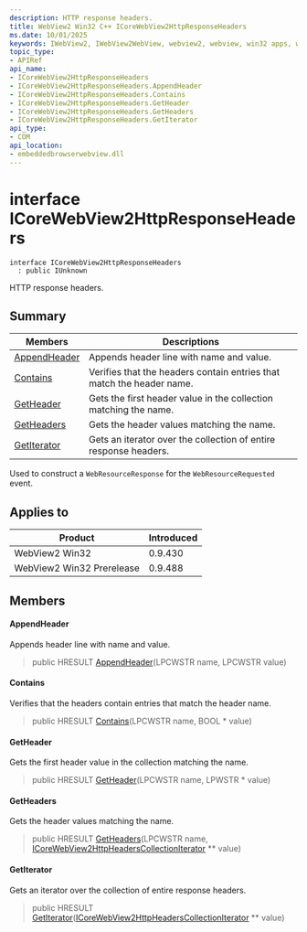 ```yaml
---
description: HTTP response headers.
title: WebView2 Win32 C++ ICoreWebView2HttpResponseHeaders
ms.date: 10/01/2025
keywords: IWebView2, IWebView2WebView, webview2, webview, win32 apps, win32, edge, ICoreWebView2, ICoreWebView2Controller, browser control, edge html, ICoreWebView2HttpResponseHeaders
topic_type: 
- APIRef
api_name:
- ICoreWebView2HttpResponseHeaders
- ICoreWebView2HttpResponseHeaders.AppendHeader
- ICoreWebView2HttpResponseHeaders.Contains
- ICoreWebView2HttpResponseHeaders.GetHeader
- ICoreWebView2HttpResponseHeaders.GetHeaders
- ICoreWebView2HttpResponseHeaders.GetIterator
api_type:
- COM
api_location:
- embeddedbrowserwebview.dll
---
```


# interface ICoreWebView2HttpResponseHeaders

```
interface ICoreWebView2HttpResponseHeaders
  : public IUnknown
```

HTTP response headers.

## Summary

 Members                        | Descriptions
--------------------------------|---------------------------------------------
[AppendHeader](#appendheader) | Appends header line with name and value.
[Contains](#contains) | Verifies that the headers contain entries that match the header name.
[GetHeader](#getheader) | Gets the first header value in the collection matching the name.
[GetHeaders](#getheaders) | Gets the header values matching the name.
[GetIterator](#getiterator) | Gets an iterator over the collection of entire response headers.

Used to construct a `WebResourceResponse` for the `WebResourceRequested` event.

## Applies to

Product                         | Introduced
--------------------------------|---------------------------------------------
WebView2 Win32            |    0.9.430
WebView2 Win32 Prerelease |    0.9.488

## Members

#### AppendHeader

Appends header line with name and value.

> public HRESULT [AppendHeader](#appendheader)(LPCWSTR name, LPCWSTR value)

#### Contains

Verifies that the headers contain entries that match the header name.

> public HRESULT [Contains](#contains)(LPCWSTR name, BOOL * value)

#### GetHeader

Gets the first header value in the collection matching the name.

> public HRESULT [GetHeader](#getheader)(LPCWSTR name, LPWSTR * value)

#### GetHeaders

Gets the header values matching the name.

> public HRESULT [GetHeaders](#getheaders)(LPCWSTR name, [ICoreWebView2HttpHeadersCollectionIterator](icorewebview2httpheaderscollectioniterator.md#icorewebview2httpheaderscollectioniterator) ** value)

#### GetIterator

Gets an iterator over the collection of entire response headers.

> public HRESULT [GetIterator](#getiterator)([ICoreWebView2HttpHeadersCollectionIterator](icorewebview2httpheaderscollectioniterator.md#icorewebview2httpheaderscollectioniterator) ** value)


